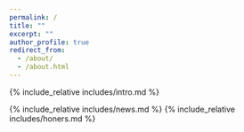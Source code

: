 ```yaml
---
permalink: /
title: ""
excerpt: ""
author_profile: true
redirect_from: 
  - /about/
  - /about.html
---
```


<span class='anchor' id='about-me'></span>
{% include_relative includes/intro.md %}

{% include_relative includes/news.md %}
{% include_relative includes/honers.md %}

<!-- {% include_relative includes/pub.md %}



{% include_relative includes/others.md %} -->

